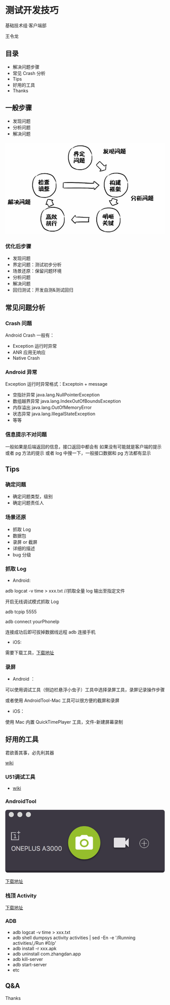# 测试开发技巧

基础技术组·客户端部

王令龙

## 目录

- 解决问题步骤
- 常见 Crash 分析
- Tips
- 好用的工具
- Thanks

## 一般步骤

- 发现问题
- 分析问题
- 解决问题

### 

![问题分析](../assets/images/android-testing-tips/problem.jpg)

### 优化后步骤

- 发现问题
- 界定问题：测试初步分析
- 场景还原：保留问题环境
- 分析问题
- 解决问题
- 回归测试：开发自测&测试回归

## 常见问题分析

###  Crash 问题

Android Crash 一般有：
- Exception 运行时异常
- ANR 应用无响应
- Native Crash

### Android 异常

Exception 运行时异常格式：Exceptoin + message

- 空指针异常 java.lang.NullPointerException
- 数组越界异常 java.lang.IndexOutOfBoundsException
- 内存溢出  java.lang.OutOfMemoryError
- 状态异常 java.lang.IllegalStateException
- 等等

### 信息提示不对问题

一般如果是后端返回的信息，接口返回中都会有
如果没有可能就是客户端的提示或者 pg 方法的提示
或者 log 中搜一下，一般接口数据和 pg 方法都有显示

## Tips

### 确定问题

- 确定问题类型，级别
- 确定问题责任人

### 场景还原

- 抓取 Log
- 数据包
- 录屏 or 截屏
- 详细的描述
- bug 分级

### 抓取 Log

- Android:

adb logcat -v time > xxx.txt //抓取全量 log 输出至指定文件

开启无线调试模式抓取 Log

adb tcpip 5555

adb connect yourPhoneIp

连接成功后即可拔掉数据线远程 adb 连接手机

- iOS:

需要下载工具，[下载地址](https://fir.im/tools/log_guru)

### 录屏

- Android ：

可以使用调试工具（侧边栏悬浮小虫子）工具中选择录屏工具，录屏记录操作步骤

或者使用 AndroidTool-Mac 工具可以很方便的截屏和录屏 

- iOS：

使用 Mac 内置 QuickTimePlayer 工具，文件-新建屏幕录制

## 好用的工具

君欲善其事，必先利其器

[wiki](http://wiki.51.nb/pages/viewpage.action?pageId=42763800)

### U51调试工具

- [wiki](http://wiki.51.nb/pages/viewpage.action?pageId=36336658)

### AndroidTool

![AndroidTool—Mac](../assets/images/android-testing-tips/androidtool.png)

[下载地址](https://github.com/mortenjust/androidtool-mac/releases/download/1.66/AndroidTool.zip)

### 栈顶 Activity

[下载地址](https://github.com/fashare2015/ActivityTracker)

### ADB

- adb logcat -v time > xxx.txt
- adb shell dumpsys activity activities | sed -En -e '/Running activities/,/Run #0/p'
- adb install -r xxx.apk
- adb uninstall com.zhangdan.app
- adb kill-server
- adb start-server
- etc

## Q&A

Thanks
